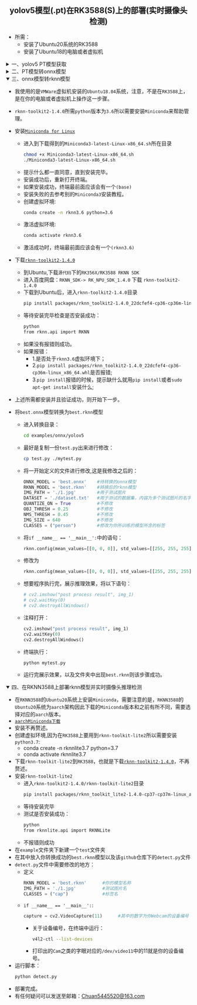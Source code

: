 ## <div align="center">yolov5模型(.pt)在RK3588(S)上的部署(实时摄像头检测)</div>

- 所需：
  - 安装了Ubuntu20系统的RK3588
  - 安装了Ubuntu18的电脑或者虚拟机
<details>
<summary>一、yolov5 PT模型获取</summary>

[Anaconda教程](https://blog.csdn.net/qq_25033587/article/details/89377259)\
[YOLOv5教程](https://zhuanlan.zhihu.com/p/501798155)\
经过上面两个教程之后，你应该获取了自己的`best.pt`文件

</details>
<details>
<summary>二、PT模型转onnx模型</summary>

- 将`models/yolo.py`文件中的`class`类下的`forward`函数由：
```python
def forward(self, x):
    z = []  # inference output
    for i in range(self.nl):
        x[i] = self.m[i](x[i])  # conv
        bs, _, ny, nx = x[i].shape  # x(bs,255,20,20) to x(bs,3,20,20,85)
        x[i] = x[i].view(bs, self.na, self.no, ny, nx).permute(0, 1, 3, 4, 2).contiguous()
        if not self.training:  # inference
            if self.dynamic or self.grid[i].shape[2:4] != x[i].shape[2:4]:
                self.grid[i], self.anchor_grid[i] = self._make_grid(nx, ny, i)
            if isinstance(self, Segment):  # (boxes + masks)
                xy, wh, conf, mask = x[i].split((2, 2, self.nc + 1, self.no - self.nc - 5), 4)
                xy = (xy.sigmoid() * 2 + self.grid[i]) * self.stride[i]  # xy
                wh = (wh.sigmoid() * 2) ** 2 * self.anchor_grid[i]  # wh
                y = torch.cat((xy, wh, conf.sigmoid(), mask), 4)
            else:  # Detect (boxes only)
                xy, wh, conf = x[i].sigmoid().split((2, 2, self.nc + 1), 4)
                xy = (xy * 2 + self.grid[i]) * self.stride[i]  # xy
                wh = (wh * 2) ** 2 * self.anchor_grid[i]  # wh
                y = torch.cat((xy, wh, conf), 4)
            z.append(y.view(bs, self.na * nx * ny, self.no))
    return x if self.training else (torch.cat(z, 1),) if self.export else (torch.cat(z, 1), x)
```
改为：
```python
def forward(self, x):
    z = []  # inference output
    for i in range(self.nl):
        x[i] = self.m[i](x[i])  # conv
    return x
```
- 将`export.py`文件中的`run`函数下的语句：
```python
shape = tuple((y[0] if isinstance(y, tuple) else y).shape)  # model output shape
```
改为：
```python
shape = tuple((y[0] if isinstance(y, tuple) else y))  # model output shape
```
- 将你训练模型对应的`run/train/`目录下的`exp/weighst/best.pt`文件移动至与`detect.py`同目录下
- 保证工作目录位于yolov5主文件夹,在控制台执行语句：
```bash
cd yolov5 
python export.py --weights best.pt --img 640 --batch 1 --include onnx --opset 12
```
- 然后在主文件夹下出现了一个`best.onnx`文件，在[Netron](https://netron.app/)中查看模型是否正确
- 点击左上角菜单->Properties...
- 查看右侧`OUTPUTS`是否出现三个输出节点，是则ONNX模型转换成功。
- 如果转换好的`best.onnx`模型不是三个输出节点，则不用尝试下一步，会各种报错。
</details>
<details open>
<summary>三、onnx模型转rknn模型</summary>

- 我使用的是`VMWare`虚拟机安装的`Ubuntu18.04`系统，注意，不是在`RK3588`上，是在你的电脑或者虚拟机上操作这一步骤。
- `rknn-toolkit2-1.4.0`所需`python`版本为`3.6`所以需要安装`Miniconda`来帮助管理。
- 安装[`Miniconda for Linux`](https://repo.anaconda.com/miniconda/Miniconda3-latest-Linux-x86_64.sh)
  - 进入到下载得到的`Miniconda3-latest-Linux-x86_64.sh`所在目录
    ```bash
    chmod +x Miniconda3-latest-Linux-x86_64.sh
    ./Miniconda3-latest-Linux-x86_64.sh
    ```
  - 提示什么都一直同意，直到安装完毕。
  - 安装成功后，重新打开终端。
  - 如果安装成功，终端最前面应该会有一个`(base)`
  - 安装失败的去参考别的`Miniconda3`安装教程。
  - 创建虚拟环境:
      ```bash
      conda create -n rknn3.6 python=3.6 
      ```
  - 激活虚拟环境:
      ```bash
      conda activate rknn3.6
      ```
  - 激活成功时，终端最前面应该会有一个`(rknn3.6)`
- 下载[`rknn-toolkit2-1.4.0`](https://www.t-firefly.com/doc/download/164.html)
  - 到Ubuntu,下载`源代码`下的`RK356X/RK3588 RKNN SDK`
  - 进入百度网盘：`RKNN_SDK-> RK_NPU_SDK_1.4.0` 下载 `rknn-toolkit2-1.4.0` 
  - 下载到Ubuntu后，进入`rknn-toolkit2-1.4.0`目录
    ```bash
    pip install packages/rknn_toolkit2-1.4.0_22dcfef4-cp36-cp36m-linux_x86_64.whl 
    ```
  - 等待安装完毕检查是否安装成功：
    ```bash
    python
    from rknn.api import RKNN
    ```
  - 如果没有报错则成功。
  - 如果报错：
    - 1.是否处于`rknn3.6`虚拟环境下；
    - 2.`pip install packages/rknn_toolkit2-1.4.0_22dcfef4-cp36-cp36m-linux_x86_64.whl`是否报错;
    - 3.`pip install`报错的时候，提示缺什么就用`pip install`或者`sudo apt-get install`安装什么;

- 上述所需都安装并且验证成功，则开始下一步。
- 将`best.onnx`模型转换为`best.rknn`模型
  - 进入转换目录：
    ```bash
    cd examples/onnx/yolov5
    ```
  - 最好是复制一份`test.py`出来进行修改：
    ```bash
    cp test.py ./mytest.py
    ```
  - 将一开始定义的文件进行修改,这是我修改之后的：
    ```python
    ONNX_MODEL = 'best.onnx'    #待转换的onnx模型
    RKNN_MODEL = 'best.rknn'    #转换后的rknn模型
    IMG_PATH = './1.jpg'        #用于测试图片
    DATASET = './dataset.txt'   #用于测试的数据集，内容为多个测试图片的名字
    QUANTIZE_ON = True          #不修改
    OBJ_THRESH = 0.25           #不修改
    NMS_THRESH = 0.45           #不修改
    IMG_SIZE = 640              #不修改
    CLASSES = ("person")        #修改为你所训练的模型所含的标签
    ```
  - 将`if __name__ == '__main__':`中的语句：
    ```python
    rknn.config(mean_values=[[0, 0, 0]], std_values=[[255, 255, 255]])
    ```
  - 修改为
    ```python
    rknn.config(mean_values=[[0, 0, 0]], std_values=[[255, 255, 255]], target_platform='rk3588')
    ```
  - 想要程序执行完，展示推理效果，将以下语句：
    ```python
    # cv2.imshow("post process result", img_1)
    # cv2.waitKey(0)
    # cv2.destroyAllWindows()
    ```
  - 注释打开：
    ```python
    cv2.imshow("post process result", img_1)
    cv2.waitKey(0)
    cv2.destroyAllWindows()
    ```
  - 终端执行：
    ```bash
    python mytest.py
    ```
  - 运行完展示效果，以及文件夹中出现`best.rknn`则该步骤成功。  
</details>
<details open>
<summary>四、在RKNN3588上部署rknn模型并实时摄像头推理检测</summary>

- 在`RKNN3588`的`Ubuntu20`系统上安装`Miniconda`，需要注意的是，`RKNN3588`的`Ubuntu20`系统为`aarch`架构因此下载的`Miniconda`版本和之前有所不同，需要选择对应的`aarch`版本。
- [`aarchMiniconda下载`](https://repo.anaconda.com/miniconda/Miniconda3-latest-Linux-aarch64.sh)
- 安装不再赘述。
- 创建虚拟环境,因为在`RK3588`上要用到`rknn-toolkit-lite2`所以需要安装`python3.7`:
  - conda create -n rknnlite3.7 python=3.7
  - conda activate rknnlite3.7
- 下载`rknn-toolkit-lite2`到`RK3588`，也就是下载[`rknn-toolkit2-1.4.0`](https://www.t-firefly.com/doc/download/164.html)，不再赘述。
- 安装`rknn-toolkit-lite2`
  - 进入`rknn-toolkit2-1.4.0/rknn-toolkit-lite2`目录
    ```bash
    pip install packages/rknn_toolkit_lite2-1.4.0-cp37-cp37m-linux_aarch64.whl
    ```
  - 等待安装完毕
  - 测试是否安装成功：
    ```bash
    python
    from rknnlite.api import RKNNLite
    ```
  - 不报错则成功
- 在`example`文件夹下新建一个`test`文件夹
- 在其中放入你转换成功的`best.rknn`模型以及该`github`仓库下的`detect.py`文件
- `detect.py`文件中需要修改的地方：
  - 定义
    ```python
    RKNN_MODEL = 'best.rknn'      #你的模型名称
    IMG_PATH = './1.jpg'          #测试图片名
    CLASSES = ("cap")             #标签名
    ```
  - `if __name__ == '__main__':`:
    ```python
    capture = cv2.VideoCapture(11)      #其中的数字为你Webcam的设备编号
    ```
    - 关于设备编号，在终端中运行： 
      ```bash
      v4l2-ctl --list-devices     
      ```
    - 打印出的`Cam`之类的字眼对应的`/dev/video11`中的11就是你的设备编号。  
- 运行脚本：
  ```bash
  python detect.py
  ```
- 部署完成。
- 有任何疑问可以发送至邮箱：Chuan5445520@163.com  
</details>
